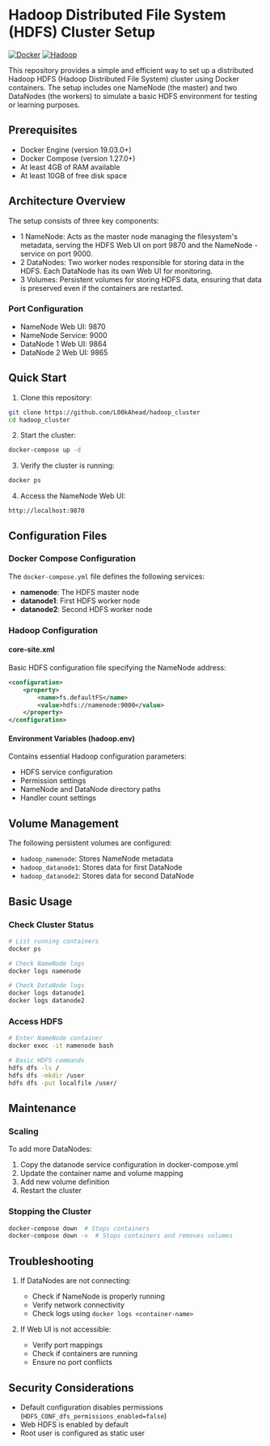 # Hadoop Distributed File System (HDFS) Cluster Setup
[![Docker](https://img.shields.io/badge/Docker-Required-blue.svg)](https://www.docker.com/)
[![Hadoop](https://img.shields.io/badge/Hadoop-3.2.1-yellow.svg)](https://hadoop.apache.org/)

This repository provides a simple and efficient way to set up a distributed Hadoop HDFS (Hadoop Distributed File System) cluster using Docker containers. The setup includes one NameNode (the master) and two DataNodes (the workers) to simulate a basic HDFS environment for testing or learning purposes.

## Prerequisites

- Docker Engine (version 19.03.0+)
- Docker Compose (version 1.27.0+)
- At least 4GB of RAM available
- At least 10GB of free disk space

## Architecture Overview
The setup consists of three key components:

- 1 NameNode: Acts as the master node managing the filesystem's metadata, serving the HDFS Web UI on port 9870 and the NameNode - service on port 9000.
- 2 DataNodes: Two worker nodes responsible for storing data in the HDFS. Each DataNode has its own Web UI for monitoring.
- 3 Volumes: Persistent volumes for storing HDFS data, ensuring that data is preserved even if the containers are restarted.


### Port Configuration

- NameNode Web UI: 9870
- NameNode Service: 9000
- DataNode 1 Web UI: 9864
- DataNode 2 Web UI: 9865

## Quick Start

1. Clone this repository:
```bash
git clone https://github.com/L00kAhead/hadoop_cluster
cd hadoop_cluster
```

2. Start the cluster:
```bash
docker-compose up -d
```

3. Verify the cluster is running:
```bash
docker ps
```

4. Access the NameNode Web UI:
```
http://localhost:9870
```

## Configuration Files

### Docker Compose Configuration
The `docker-compose.yml` file defines the following services:

- **namenode**: The HDFS master node
- **datanode1**: First HDFS worker node
- **datanode2**: Second HDFS worker node

### Hadoop Configuration

#### core-site.xml
Basic HDFS configuration file specifying the NameNode address:
```xml
<configuration>
    <property>
        <name>fs.defaultFS</name>
        <value>hdfs://namenode:9000</value>
    </property>
</configuration>
```

#### Environment Variables (hadoop.env)
Contains essential Hadoop configuration parameters:
- HDFS service configuration
- Permission settings
- NameNode and DataNode directory paths
- Handler count settings

## Volume Management

The following persistent volumes are configured:
- `hadoop_namenode`: Stores NameNode metadata
- `hadoop_datanode1`: Stores data for first DataNode
- `hadoop_datanode2`: Stores data for second DataNode

## Basic Usage

### Check Cluster Status
```bash
# List running containers
docker ps

# Check NameNode logs
docker logs namenode

# Check DataNode logs
docker logs datanode1
docker logs datanode2
```

### Access HDFS
```bash
# Enter NameNode container
docker exec -it namenode bash

# Basic HDFS commands
hdfs dfs -ls /
hdfs dfs -mkdir /user
hdfs dfs -put localfile /user/
```

## Maintenance

### Scaling
To add more DataNodes:
1. Copy the datanode service configuration in docker-compose.yml
2. Update the container name and volume mapping
3. Add new volume definition
4. Restart the cluster

### Stopping the Cluster
```bash
docker-compose down  # Stops containers
docker-compose down -v  # Stops containers and removes volumes
```

## Troubleshooting

1. If DataNodes are not connecting:
   - Check if NameNode is properly running
   - Verify network connectivity
   - Check logs using `docker logs <container-name>`

2. If Web UI is not accessible:
   - Verify port mappings
   - Check if containers are running
   - Ensure no port conflicts

## Security Considerations

- Default configuration disables permissions (`HDFS_CONF_dfs_permissions_enabled=false`)
- Web HDFS is enabled by default
- Root user is configured as static user
